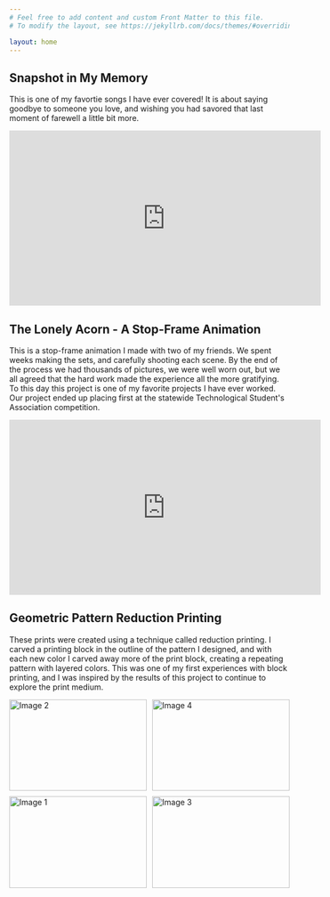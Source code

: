```yaml
---
# Feel free to add content and custom Front Matter to this file.
# To modify the layout, see https://jekyllrb.com/docs/themes/#overriding-theme-defaults

layout: home
---
```


## Snapshot in My Memory

This is one of my favortie songs I have ever covered! It is about saying goodbye to someone you love, and wishing you had savored that last moment of farewell a little bit more.

<iframe width="560" height="315" src="https://www.youtube.com/embed/AFLtLcc60YM?si=mQuJrVcJ4VHS29VA" title="YouTube video player" frameborder="0" allow="accelerometer; autoplay; clipboard-write; encrypted-media; gyroscope; picture-in-picture; web-share" referrerpolicy="strict-origin-when-cross-origin" allowfullscreen></iframe>

<br>

## The Lonely Acorn - A Stop-Frame Animation

This is a stop-frame animation I made with two of my friends. We spent weeks making the sets, and carefully shooting each scene. By the end of the process we had thousands of pictures, we were well worn out, but we all agreed that the hard work made the experience all the more gratifying. To this day this project is one of my favorite projects I have ever worked. Our project ended up placing first at the statewide Technological Student's Association competition.

<iframe width="560" height="315" src="https://www.youtube.com/embed/4ugdWwM2pyg?si=y2NEXxtouGbTJuFN" title="YouTube video player" frameborder="0" allow="accelerometer; autoplay; clipboard-write; encrypted-media; gyroscope; picture-in-picture; web-share" referrerpolicy="strict-origin-when-cross-origin" allowfullscreen></iframe>

## Geometric Pattern Reduction Printing

These prints were created using a technique called reduction printing. I carved a printing block in the outline of the pattern I designed, and with each new color I carved away more of the print block, creating a repeating pattern with layered colors. This was one of my first experiences with block printing, and I was inspired by the results of this project to continue to explore the print medium.

<div class="gallery">
  <div class="gallery-item">
    <a href="assets/IMG_7094.jpg" target="_blank">
      <img src="assets/IMG_7094.jpg" alt="Image 2" width="300" height="200">
    </a>
  </div>
  <div class="gallery-item">
    <a href="assets/IMG_7096.jpg" target="_blank">
      <img src="assets/IMG_7096.jpg" alt="Image 4" width="300" height="200">
    </a>
  </div>
  <div class="gallery-item">
    <a href="assets/IMG_7093.jpg" target="_blank">
      <img src="assets/IMG_7093.jpg" alt="Image 1" width="300" height="200">
    </a>
  </div>
  <div class="gallery-item">
    <a href="assets/IMG_7095.jpg" target="_blank">
      <img src="assets/IMG_7095.jpg" alt="Image 3" width="300" height="200">
    </a>
  </div>
</div>

<style>
  .gallery {
    display: flex;
    flex-wrap: wrap;
    gap: 10px;
  }
  .gallery-item {
    flex: 1 1 calc(50% - 10px);
    box-sizing: border-box;
  }
  .gallery-item img {
    width: 100%;
    height: auto;
    display: block;
  }
</style>

